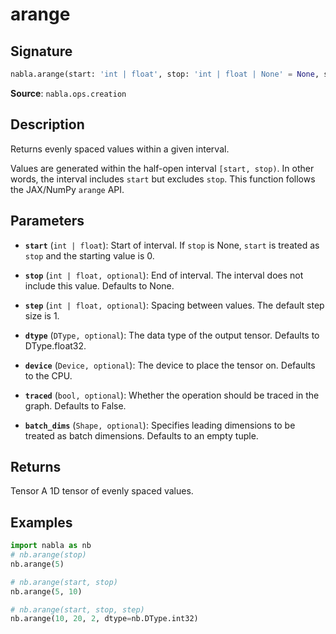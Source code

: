 # arange

## Signature

```python
nabla.arange(start: 'int | float', stop: 'int | float | None' = None, step: 'int | float | None' = None, dtype: 'DType' = float32, device: 'Device' = Device(type=cpu,id=0), traced: 'bool' = False, batch_dims: 'Shape' = ()) -> 'Tensor'
```

**Source**: `nabla.ops.creation`

## Description

Returns evenly spaced values within a given interval.

Values are generated within the half-open interval `[start, stop)`.
In other words, the interval includes `start` but excludes `stop`.
This function follows the JAX/NumPy `arange` API.

## Parameters

- **`start`** (`int | float`): Start of interval. If `stop` is None, `start` is treated as `stop` and the starting value is 0.

- **`stop`** (`int | float, optional`): End of interval. The interval does not include this value. Defaults to None.

- **`step`** (`int | float, optional`): Spacing between values. The default step size is 1.

- **`dtype`** (`DType, optional`): The data type of the output tensor. Defaults to DType.float32.

- **`device`** (`Device, optional`): The device to place the tensor on. Defaults to the CPU.

- **`traced`** (`bool, optional`): Whether the operation should be traced in the graph. Defaults to False.

- **`batch_dims`** (`Shape, optional`): Specifies leading dimensions to be treated as batch dimensions. Defaults to an empty tuple.

## Returns

Tensor
    A 1D tensor of evenly spaced values.

## Examples

```python
import nabla as nb
# nb.arange(stop)
nb.arange(5)
```

```python
# nb.arange(start, stop)
nb.arange(5, 10)
```

```python
# nb.arange(start, stop, step)
nb.arange(10, 20, 2, dtype=nb.DType.int32)
```
